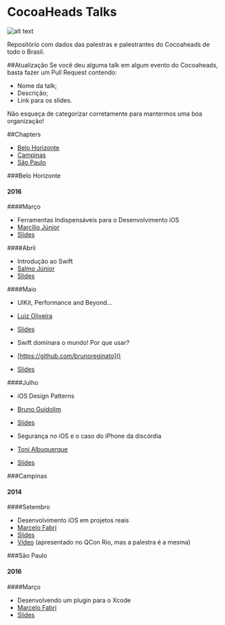 # CocoaHeads Talks
![alt text](http://i.imgur.com/bsLTbx4.png)

Repositório com dados das palestras e palestrantes do Cocoaheads de todo o Brasil.

##Atualização
Se você deu alguma talk em algum evento do Cocoaheads, basta fazer um Pull Request contendo: 

- Nome da talk;
- Descrição;
- Link para os slides.

Não esqueça de categorizar corretamente para mantermos uma boa organização!

##Chapters
- [Belo Horizonte](https://github.com/CocoaHeadsBrasil/cocoaheads-talks/blob/master/README.md#belo-horizonte)
- [Campinas](https://github.com/CocoaHeadsBrasil/cocoaheads-talks/blob/master/README.md#campinas)
- [São Paulo](https://github.com/CocoaHeadsBrasil/cocoaheads-talks/blob/master/README.md#sao-paulo)


###Belo Horizonte

#### 2016

####Março
- Ferramentas Indispensáveis para o Desenvolvimento iOS
- [Marcílio Júnior](https://github.com/marciliojrs)
- [Slides](https://speakerdeck.com/marciliojrs/ferramentas-indispensaveis-no-desenvolvimento-ios)

####Abril
- Introdução ao Swift
- [Salmo Júnior](https://github.com/salmojunior)
- [Slides](https://speakerdeck.com/salmojunior/introducao-ao-swift-cocoaheads-bh)

####Maio
- UIKit, Performance and Beyond...
- [Luiz Oliveira]()
- [Slides](http://slides.com/luizoliveira/uikit_performance_and_beyond)

- Swift dominara o mundo! Por que usar?
- [https://github.com/brunoreginato]()
- [Slides](https://speakerdeck.com/brunoreginato/swift-dominara-o-mundo-por-que-usar)

####Julho
- iOS Design Patterns
- [Bruno Guidolim](https://github.com/bguidolim)
- [Slides](http://www.slideshare.net/bguidolim/ios-design-patterns-64442493)

- Segurança no iOS e o caso do iPhone da discórdia 
- [Toni Albuquerque](https://github.com/acalbuquerque)
- [Slides](http://www.slideshare.net/acalbuquerque/seguranca-no-ios-e-o-caso-do-iphone-da-discrdia-64524872)

###Campinas

#### 2014

####Setembro
- Desenvolvimento iOS em projetos reais
- [Marcelo Fabri](https://github.com/marcelofabri)
- [Slides](https://speakerdeck.com/marcelofabri/desenvolvimento-ios-em-projetos-reais-qcon-rio-2014)
- [Vídeo](https://www.infoq.com/br/presentations/desenvolvimento-ios-em-projetos-reais) (apresentado no QCon Rio, mas a palestra é a mesma)

###São Paulo

#### 2016

####Março
- Desenvolvendo um plugin para o Xcode
- [Marcelo Fabri](https://github.com/marcelofabri)
- [Slides](https://speakerdeck.com/marcelofabri/desenvolvendo-um-plugin-para-o-xcode)
